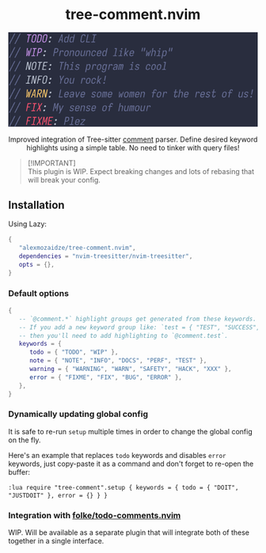 <div align="center">

# tree-comment.nvim

![Demo](/demo.png)

Improved integration of Tree-sitter [comment](https://github.com/stsewd/tree-sitter-comment) parser. Define desired keyword highlights using a simple table. No need to tinker with query files!

</div>

> [!IMPORTANT]\
> This plugin is WIP. Expect breaking changes and lots of rebasing that will break your config.

## Installation

Using Lazy:
```lua
{
   "alexmozaidze/tree-comment.nvim",
   dependencies = "nvim-treesitter/nvim-treesitter",
   opts = {},
}
```

### Default options

```lua
{
   -- `@comment.*` highlight groups get generated from these keywords.
   -- If you add a new keyword group like: `test = { "TEST", "SUCCESS", "FAILURE" }`,
   -- then you'll need to add highlighting to `@comment.test`.
   keywords = {
      todo = { "TODO", "WIP" },
      note = { "NOTE", "INFO", "DOCS", "PERF", "TEST" },
      warning = { "WARNING", "WARN", "SAFETY", "HACK", "XXX" },
      error = { "FIXME", "FIX", "BUG", "ERROR" },
   },
}
```

### Dynamically updating global config

It is safe to re-run `setup` multiple times in order to change the global config on the fly.

Here's an example that replaces `todo` keywords and disables `error` keywords, just copy-paste it as a command and don't forget to re-open the buffer:
```vim
:lua require "tree-comment".setup { keywords = { todo = { "DOIT", "JUSTDOIT" }, error = {} } }
```

### Integration with [folke/todo-comments.nvim](https://github.com/folke/todo-comments.nvim)

WIP. Will be available as a separate plugin that will integrate both of these together in a single interface.
